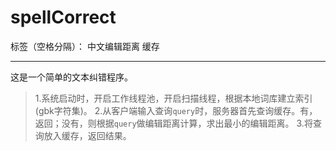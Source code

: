 # spellCorrect

标签（空格分隔）： 中文编辑距离 缓存

---

这是一个简单的文本纠错程序。
> 1.系统启动时，开启工作线程池，开启扫描线程，根据本地词库建立索引(gbk字符集)。
> 2.从客户端输入查询`query`时，服务器首先查询缓存。有，返回；没有，则根据`query`做编辑距离计算，求出最小的编辑距离。
> 3.将查询放入缓存，返回结果。
